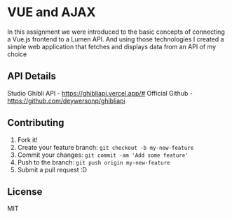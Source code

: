 # VUE and AJAX

In this assignment we were introduced to the basic concepts of connecting a Vue.js frontend to a Lumen API.
And using those technologies I created a simple web application that fetches and displays data from an API of my choice

## API Details

Studio Ghibli API - https://ghibliapi.vercel.app/#
Official Github - https://github.com/deywersonp/ghibliapi

## Contributing

1. Fork it!
2. Create your feature branch: `git checkout -b my-new-feature`
3. Commit your changes: `git commit -am 'Add some feature'`
4. Push to the branch: `git push origin my-new-feature`
5. Submit a pull request :D

## License

MIT
